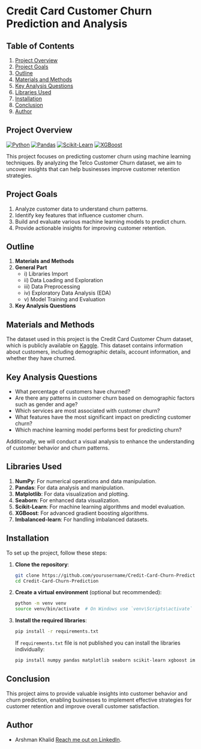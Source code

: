 # Credit Card Customer Churn Prediction and Analysis

## Table of Contents
1. [Project Overview](#project-overview)
2. [Project Goals](#project-goals)
3. [Outline](#outline)
4. [Materials and Methods](#materials-and-methods)
5. [Key Analysis Questions](#key-analysis-questions)
6. [Libraries Used](#libraries-used)
7. [Installation](#installation)
8. [Conclusion](#conclusion)
9. [Author](#author)

## Project Overview
[![Python](https://img.shields.io/badge/Python-3.8%2B-blue)](https://www.python.org/downloads/)
[![Pandas](https://img.shields.io/badge/Pandas-1.5.3-green)](https://pandas.pydata.org/)
[![Scikit-Learn](https://img.shields.io/badge/Scikit--Learn-1.0.2-yellowgreen)](https://scikit-learn.org/stable/)
[![XGBoost](https://img.shields.io/badge/XGBoost-1.5.0-orange)](https://xgboost.readthedocs.io/en/stable/)

This project focuses on predicting customer churn using machine learning techniques. By analyzing the Telco Customer Churn dataset, we aim to uncover insights that can help businesses improve customer retention strategies.

## Project Goals
1. Analyze customer data to understand churn patterns.
2. Identify key features that influence customer churn.
3. Build and evaluate various machine learning models to predict churn.
4. Provide actionable insights for improving customer retention.

## Outline
1. **Materials and Methods**
2. **General Part**
   - i) Libraries Import
   - ii) Data Loading and Exploration
   - iii) Data Preprocessing
   - iv) Exploratory Data Analysis (EDA)
   - v) Model Training and Evaluation
3. **Key Analysis Questions**

## Materials and Methods
The dataset used in this project is the Credit Card Customer Churn dataset, which is publicly available on [Kaggle](https://www.kaggle.com/datasets/mukeshmanral/churn-prediction-for-credit-card-customer). This dataset contains information about customers, including demographic details, account information, and whether they have churned.

## Key Analysis Questions
- What percentage of customers have churned?
- Are there any patterns in customer churn based on demographic factors such as gender and age?
- Which services are most associated with customer churn?
- What features have the most significant impact on predicting customer churn?
- Which machine learning model performs best for predicting churn?

Additionally, we will conduct a visual analysis to enhance the understanding of customer behavior and churn patterns.

## Libraries Used
1. **NumPy**: For numerical operations and data manipulation.
2. **Pandas**: For data analysis and manipulation.
3. **Matplotlib**: For data visualization and plotting.
4. **Seaborn**: For enhanced data visualization.
5. **Scikit-Learn**: For machine learning algorithms and model evaluation.
6. **XGBoost**: For advanced gradient boosting algorithms.
7. **Imbalanced-learn**: For handling imbalanced datasets.

## Installation
To set up the project, follow these steps:

1. **Clone the repository**:
   ```bash
   git clone https://github.com/yourusername/Credit-Card-Churn-Prediction.git
   cd Credit-Card-Churn-Prediction
   ```

2. **Create a virtual environment** (optional but recommended):
   ```bash
   python -m venv venv
   source venv/bin/activate  # On Windows use `venv\Scripts\activate`
   ```

3. **Install the required libraries**:
   ```bash
   pip install -r requirements.txt
   ```

   If `requirements.txt` file is not published you can install the libraries individually:
   ```bash
   pip install numpy pandas matplotlib seaborn scikit-learn xgboost imbalanced-learn
   ```

## Conclusion
This project aims to provide valuable insights into customer behavior and churn prediction, enabling businesses to implement effective strategies for customer retention and improve overall customer satisfaction.

## Author
* Arshman Khalid [Reach me out on LinkedIn](https://www.linkedin.com/in/arshmankhalid/).

